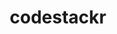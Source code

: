 ---
title: codestackr
github: https://github.com/codestackr
mode: dark
transition: 1s
score: 97.5
archetype:
- Github Actions
- Dynamic
---